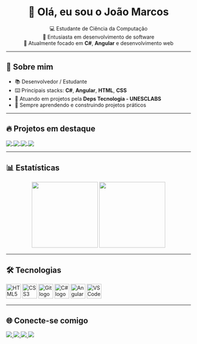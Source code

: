 <h1 align="center">👋 Olá, eu sou o João Marcos</h1>

<p align="center">
  💻 Estudante de Ciência da Computação <br>
  🚀 Entusiasta em desenvolvimento de software <br>
  🎯 Atualmente focado em <b>C#</b>, <b>Angular</b> e desenvolvimento web
</p>

---

## 📌 Sobre mim
- 📚 Desenvolvedor / Estudante  
- ⌨️ Principais stacks: **C#**, **Angular**, **HTML**, **CSS**  
- 💼 Atuando em projetos pela **Deps Tecnologia - UNESCLABS**  
- 🌱 Sempre aprendendo e construindo projetos práticos  

---

## 🔥 Projetos em destaque

<a href="https://github.com/joaomarcosvs/Faculdade">
  <img align="center" src="https://github-readme-stats.vercel.app/api/pin/?username=joaomarcosvs&repo=Faculdade&theme=dark" />
</a>
<a href="https://github.com/joaomarcosvs/quiz-php">
  <img align="center" src="https://github-readme-stats.vercel.app/api/pin/?username=joaomarcosvs&repo=quiz-php&theme=dark" />
</a>
<a href="https://github.com/joaomarcosvs/crudAngular">
  <img align="center" src="https://github-readme-stats.vercel.app/api/pin/?username=joaomarcosvs&repo=crudAngular&theme=dark" />
</a>
<a href="https://github.com/joaomarcosvs/chess-system-java">
  <img align="center" src="https://github-readme-stats.vercel.app/api/pin/?username=joaomarcosvs&repo=chess-system-java&theme=dark" />
</a>


---

## 📊 Estatísticas

<div align="center">
  <img height="180em" src="https://github-readme-stats.vercel.app/api?username=joaomarcosvs&show_icons=true&theme=dark" />
  <img height="180em" src="https://github-readme-stats.vercel.app/api/top-langs/?username=joaomarcosvs&layout=compact&theme=dark&card_width=320" />
</div>

---

## 🛠️ Tecnologias

<div align="left">
  <img src="https://cdn.jsdelivr.net/gh/devicons/devicon/icons/html5/html5-original.svg" height="40" alt="HTML5 logo" />
  <img src="https://cdn.jsdelivr.net/gh/devicons/devicon/icons/css3/css3-original.svg" height="40" alt="CSS3 logo" />
  <img src="https://cdn.jsdelivr.net/gh/devicons/devicon/icons/git/git-original.svg" height="40" alt="Git logo" />
  <img src="https://cdn.jsdelivr.net/gh/devicons/devicon/icons/csharp/csharp-original.svg" height="40" alt="C# logo" />
  <img src="https://cdn.jsdelivr.net/gh/devicons/devicon/icons/angular/angular-original.svg" height="40" alt="Angular logo" />
  <img src="https://cdn.jsdelivr.net/gh/devicons/devicon/icons/vscode/vscode-original.svg" height="40" alt="VSCode logo" />
</div>

---

## 🌐 Conecte-se comigo

<div align="left">
  <a href="https://www.instagram.com/joaomarcos.vs/" target="_blank">
    <img src="https://img.shields.io/badge/-Instagram-%23E4405F?style=for-the-badge&logo=instagram&logoColor=white">
  </a>
  <a href="https://discord.gg/joaomarcos.vs" target="_blank">
    <img src="https://img.shields.io/badge/Discord-7289DA?style=for-the-badge&logo=discord&logoColor=white">
  </a>
  <a href="mailto:joaomarcos.vieirasantos@gmail.com">
    <img src="https://img.shields.io/badge/-Gmail-%23333?style=for-the-badge&logo=gmail&logoColor=white">
  </a>
  <a href="https://www.linkedin.com/in/joaomarcosvs" target="_blank">
    <img src="https://img.shields.io/badge/-LinkedIn-%230077B5?style=for-the-badge&logo=linkedin&logoColor=white">
  </a>
</div>

